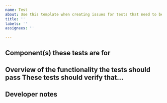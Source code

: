 ```yaml
---
name: Test
about: Use this template when creating issues for tests that need to be written.
title: ''
labels: ''
assignees: ''

---
```


**Component(s) these tests are for**
- 

**Overview of the functionality the tests should pass**
These tests should verify that...
- 

**Developer notes**
-
